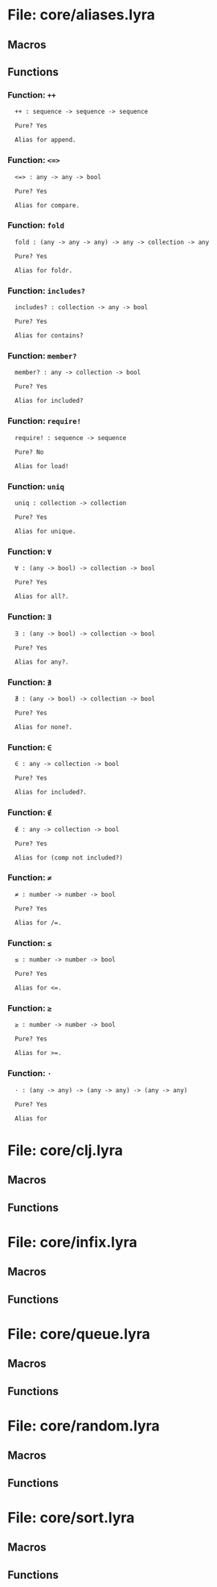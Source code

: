 # File: core/aliases.lyra

## Macros


## Functions

### Function: `++` 
```
  ++ : sequence -> sequence -> sequence
  
  Pure? Yes
  
  Alias for append.
```
### Function: `<=>` 
```
  <=> : any -> any -> bool
  
  Pure? Yes
  
  Alias for compare.
```
### Function: `fold` 
```
  fold : (any -> any -> any) -> any -> collection -> any
  
  Pure? Yes
  
  Alias for foldr.
```
### Function: `includes?` 
```
  includes? : collection -> any -> bool
  
  Pure? Yes
  
  Alias for contains?
```
### Function: `member?` 
```
  member? : any -> collection -> bool
  
  Pure? Yes
  
  Alias for included?
```
### Function: `require!` 
```
  require! : sequence -> sequence
  
  Pure? No
  
  Alias for load!
```
### Function: `uniq` 
```
  uniq : collection -> collection
  
  Pure? Yes
  
  Alias for unique.
```
### Function: `∀` 
```
  ∀ : (any -> bool) -> collection -> bool
  
  Pure? Yes
  
  Alias for all?.
```
### Function: `∃` 
```
  ∃ : (any -> bool) -> collection -> bool
  
  Pure? Yes
  
  Alias for any?.
```
### Function: `∄` 
```
  ∄ : (any -> bool) -> collection -> bool
  
  Pure? Yes
  
  Alias for none?.
```
### Function: `∈` 
```
  ∈ : any -> collection -> bool
  
  Pure? Yes
  
  Alias for included?.
```
### Function: `∉` 
```
  ∉ : any -> collection -> bool
  
  Pure? Yes
  
  Alias for (comp not included?)
```
### Function: `≠` 
```
  ≠ : number -> number -> bool
  
  Pure? Yes
  
  Alias for /=.
```
### Function: `≤` 
```
  ≤ : number -> number -> bool
  
  Pure? Yes
  
  Alias for <=.
```
### Function: `≥` 
```
  ≥ : number -> number -> bool
  
  Pure? Yes
  
  Alias for >=.
```
### Function: `⋅` 
```
  ⋅ : (any -> any) -> (any -> any) -> (any -> any)
  
  Pure? Yes
  
  Alias for
```
# File: core/clj.lyra

## Macros


## Functions

# File: core/infix.lyra

## Macros


## Functions

# File: core/queue.lyra

## Macros


## Functions

# File: core/random.lyra

## Macros


## Functions

# File: core/sort.lyra

## Macros


## Functions

